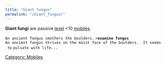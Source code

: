 ```yaml
---
title: "Giant fungus"
permalink: "/Giant_fungus/"
---
```


**Giant fungi** are passive [level](level "wikilink") \<10
[mobiles](mobile "wikilink").

`An ancient fungus smothers the boulders.`
`>`**`examine fungus`**
`An ancient fungus thrives on the moist face of the boulders.  It seems to`
`pulsate with life...`

[Category: Mobiles](Category:_Mobiles "wikilink")